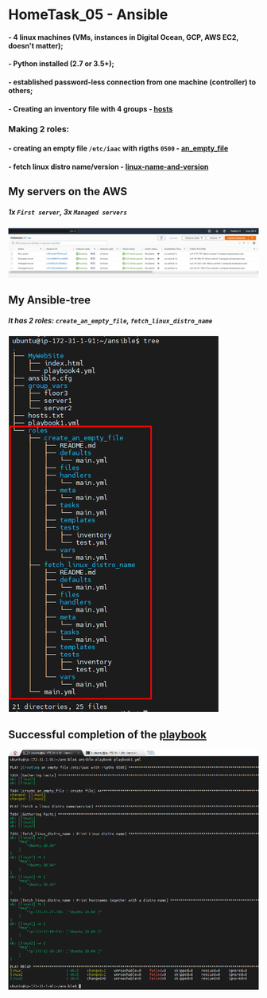# HomeTask_05 - Ansible


#### - 4 linux machines (VMs, instances in Digital Ocean, GCP, AWS EC2, doesn't matter);
#### - Python installed (2.7 or 3.5+);
#### - established password-less connection from one machine (controller) to others;

#### - Creating an inventory file with 4 groups - [hosts][1]

### Making 2 roles:

#### - creating an empty file `/etc/iaac` with rigths `0500` - [an_empty_file][2]

#### - fetch linux distro name/version - [linux-name-and-version][3]

## My servers on the AWS
##### 1x `First server`, 3x `Managed servers`

![image](https://github.com/body21033/DevOps_BC/blob/main/Lab_05/img/1.png?raw=true)

## My Ansible-tree
 ##### It has 2 roles: `create_an_empty_file`, `fetch_linux_distro_name`

![image](https://github.com/body21033/DevOps_BC/blob/main/Lab_05/img/2.png?raw=true)

## Successful completion of the [playbook][4]

![image](https://github.com/body21033/DevOps_BC/blob/main/Lab_05/img/3.png?raw=true)

[1]:(https://github.com/body21033/DevOps_BC/blob/main/Lab_05/hosts.txt)

[2]:(https://github.com/body21033/DevOps_BC/blob/main/Lab_05/roles/create_an_empty_file/tasks/main.yml)

[3]:(https://github.com/body21033/DevOps_BC/blob/main/Lab_05/roles/fetch_linux_name/tasks/main.yml)

[4]:(https://github.com/body21033/DevOps_BC/blob/main/Lab_05/playbook1.yml)
